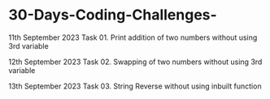   # 30-Days-Coding-Challenges-
11th September 2023
Task 01. Print addition of two numbers without using 3rd variable

12th September 2023
Task 02. Swapping of two numbers without using 3rd variable

13th September 2023
Task 03. String Reverse without using inbuilt function



